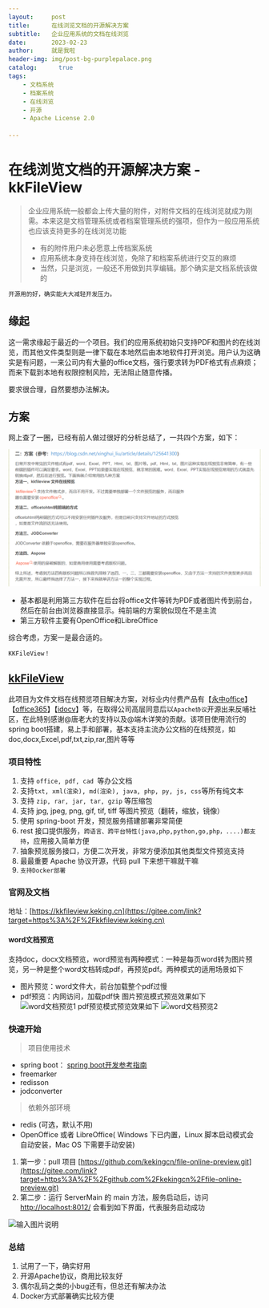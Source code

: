 ```yaml
---
layout:     post
title:      在线浏览文档的开源解决方案
subtitle:   企业应用系统的文档在线浏览
date:       2023-02-23
author:     就是我啦
header-img: img/post-bg-purplepalace.png
catalog: 	  true
tags:
    - 文档系统   
    - 档案系统  
    - 在线浏览
    - 开源    
    - Apache License 2.0

---
```


# 在线浏览文档的开源解决方案 - kkFileView

> 企业应用系统一般都会上传大量的附件，对附件文档的在线浏览就成为刚需。本来这是文档管理系统或者档案管理系统的强项，但作为一般应用系统也应该支持更多的在线浏览功能
>
> - 有的附件用户未必愿意上传档案系统
> - 应用系统本身支持在线浏览，免除了和档案系统进行交互的麻烦
> - 当然，只是浏览，一般还不用做到共享编辑。那个确实是文档系统该做的

```sh
开源用的好，确实能大大减轻开发压力。
```

## 缘起

这一需求缘起于最近的一个项目。我们的应用系统初始只支持PDF和图片的在线浏览，而其他文件类型则是一律下载在本地然后由本地软件打开浏览。用户认为这确实是有问题，一来公司内有大量的office文档，强行要求转为PDF格式有点麻烦；而来下载到本地有权限控制风险，无法阻止随意传播。

要求很合理，自然要想办法解决。

## 方案

网上查了一圈，已经有前人做过很好的分析总结了，一共四个方案，如下：

![image-20230223115519770](\img\images\image-20230223115519770.png)

- 基本都是利用第三方软件在后台将office文件等转为PDF或者图片传到前台，然后在前台由浏览器直接显示。纯前端的方案貌似现在不是主流
- 第三方软件主要有OpenOffice和LibreOffice

综合考虑，方案一是最合适的。

```sh
KKFileView！
```

## [kkFileView](https://gitee.com/kekingcn/file-online-preview)

此项目为文件文档在线预览项目解决方案，对标业内付费产品有【[永中office](https://gitee.com/link?target=http%3A%2F%2Fdcs.yozosoft.com%2F)】【[office365](https://gitee.com/link?target=http%3A%2F%2Fwww.officeweb365.com%2F)】【[idocv](https://gitee.com/link?target=https%3A%2F%2Fwww.idocv.com%2F)】等，在取得公司高层同意后以```Apache协议```开源出来反哺社区，在此特别感谢@唐老大的支持以及@端木详笑的贡献。该项目使用流行的spring boot搭建，易上手和部署，基本支持主流办公文档的在线预览，如doc,docx,Excel,pdf,txt,zip,rar,图片等等

### 项目特性

1. 支持 ```office, pdf, cad ```等办公文档
2. 支持``` txt, xml(渲染), md(渲染), java, php, py, js, css ```等所有纯文本
3. 支持 ```zip, rar, jar, tar, gzip``` 等压缩包
4. 支持 jpg, jpeg, png, gif, tif, tiff 等图片预览（翻转，缩放，镜像）
5. 使用 spring-boot 开发，预览服务搭建部署非常简便
6. rest 接口提供服务，```跨语言、跨平台特性(java,php,python,go,php，....)都支持```，应用接入简单方便
7. 抽象预览服务接口，方便二次开发，非常方便添加其他类型文件预览支持
8. 最最重要 Apache 协议开源，代码 pull 下来想干嘛就干嘛
9. ```支持Docker部署```

### 官网及文档

地址：[https://kkfileview.keking.cn](https://gitee.com/link?target=https%3A%2F%2Fkkfileview.keking.cn)

#### word文档预览

支持doc，docx文档预览，word预览有两种模式：一种是每页word转为图片预览，另一种是整个word文档转成pdf，再预览pdf。两种模式的适用场景如下

- 图片预览：word文件大，前台加载整个pdf过慢
- pdf预览：内网访问，加载pdf快 图片预览模式预览效果如下
  ![word文档预览1](https://kkfileview.keking.cn/img/preview/preview-doc-image.png)
  pdf预览模式预览效果如下
  ![word文档预览2](https://kkfileview.keking.cn/img/preview/preview-doc-pdf.png)

### 快速开始

> 项目使用技术

- spring boot： [spring boot开发参考指南](https://gitee.com/link?target=http%3A%2F%2Fwww.kailing.pub%2FPdfReader%2Fweb%2Fviewer.html%3Ffile%3Dspringboot)
- freemarker
- redisson
- jodconverter

> 依赖外部环境

- redis (可选，默认不用)
- OpenOffice 或者 LibreOffice( Windows 下已内置，Linux 脚本启动模式会自动安装，Mac OS 下需要手动安装)

1. 第一步：pull 项目 [https://github.com/kekingcn/file-online-preview.git](https://gitee.com/link?target=https%3A%2F%2Fgithub.com%2Fkekingcn%2Ffile-online-preview.git)
2. 第二步：运行 ServerMain 的 main 方法，服务启动后，访问 [http://localhost:8012/](https://gitee.com/link?target=http%3A%2F%2Flocalhost%3A8012%2F) 会看到如下界面，代表服务启动成功

![输入图片说明](https://gitee.com/uploads/images/2017/1213/100221_ea15202e_492218.png)



### 总结

1. 试用了一下，确实好用
1. 开源Apache协议，商用比较友好
1. 偶尔乱码之类的小bug还有，但总还有解决办法
1. Docker方式部署确实比较方便
